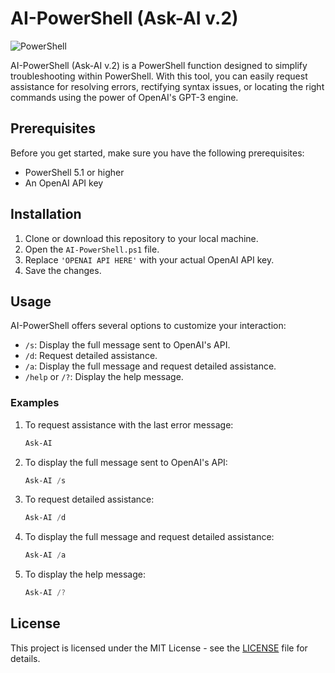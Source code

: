 # AI-PowerShell (Ask-AI v.2)

![PowerShell](https://img.shields.io/badge/PowerShell-5.1%2B-blue)

AI-PowerShell (Ask-AI v.2) is a PowerShell function designed to simplify troubleshooting within PowerShell. With this tool, you can easily request assistance for resolving errors, rectifying syntax issues, or locating the right commands using the power of OpenAI's GPT-3 engine.

## Prerequisites

Before you get started, make sure you have the following prerequisites:

- PowerShell 5.1 or higher
- An OpenAI API key

## Installation

1. Clone or download this repository to your local machine.
2. Open the `AI-PowerShell.ps1` file.
3. Replace `'OPENAI API HERE'` with your actual OpenAI API key.
4. Save the changes.

## Usage

AI-PowerShell offers several options to customize your interaction:

- `/s`: Display the full message sent to OpenAI's API.
- `/d`: Request detailed assistance.
- `/a`: Display the full message and request detailed assistance.
- `/help` or `/?`: Display the help message.

### Examples

1. To request assistance with the last error message:
   ```powershell
   Ask-AI
   ```

2. To display the full message sent to OpenAI's API:
   ```powershell
   Ask-AI /s
   ```

3. To request detailed assistance:
   ```powershell
   Ask-AI /d
   ```

4. To display the full message and request detailed assistance:
   ```powershell
   Ask-AI /a
   ```

5. To display the help message:
   ```powershell
   Ask-AI /?
   ```

## License

This project is licensed under the MIT License - see the [LICENSE](LICENSE) file for details.

